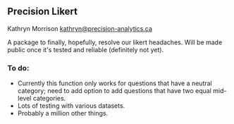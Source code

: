 ## Precision Likert

Kathryn Morrison [kathryn@precision-analytics.ca](mailto:kathryn@precision-analytics.ca)  

A package to finally, hopefully, resolve our likert headaches. Will be made public once it's tested and reliable (definitely not yet). 

### To do:
 * Currently this function only works for questions that have a neutral category; need to add option to add questions that have two equal mid-level categories.
 * Lots of testing with various datasets. 
 * Probably a million other things. 
